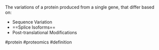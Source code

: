 The variations of a protein produced from a single gene, that differ based on:

- Sequence Variation
- ==Splice Isoforms==
- Post-translational Modifications

#protein #proteomics #definition 